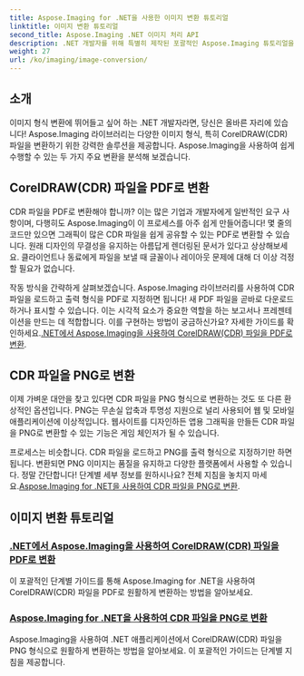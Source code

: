 ```yaml
---
title: Aspose.Imaging for .NET을 사용한 이미지 변환 튜토리얼
linktitle: 이미지 변환 튜토리얼
second_title: Aspose.Imaging .NET 이미지 처리 API
description: .NET 개발자를 위해 특별히 제작된 포괄적인 Aspose.Imaging 튜토리얼을 통해 CorelDRAW(CDR) 파일을 PDF 및 PNG로 변환하는 방법을 쉽게 알아보세요.
weight: 27
url: /ko/imaging/image-conversion/
---
```

## 소개

이미지 형식 변환에 뛰어들고 싶어 하는 .NET 개발자라면, 당신은 올바른 자리에 있습니다! Aspose.Imaging 라이브러리는 다양한 이미지 형식, 특히 CorelDRAW(CDR) 파일을 변환하기 위한 강력한 솔루션을 제공합니다. Aspose.Imaging을 사용하여 쉽게 수행할 수 있는 두 가지 주요 변환을 분석해 보겠습니다.

## CorelDRAW(CDR) 파일을 PDF로 변환

CDR 파일을 PDF로 변환해야 합니까? 이는 많은 기업과 개발자에게 일반적인 요구 사항이며, 다행히도 Aspose.Imaging이 이 프로세스를 아주 쉽게 만들어줍니다! 몇 줄의 코드만 있으면 그래픽이 많은 CDR 파일을 쉽게 공유할 수 있는 PDF로 변환할 수 있습니다. 원래 디자인의 무결성을 유지하는 아름답게 렌더링된 문서가 있다고 상상해보세요. 클라이언트나 동료에게 파일을 보낼 때 글꼴이나 레이아웃 문제에 대해 더 이상 걱정할 필요가 없습니다. 

 작동 방식을 간략하게 살펴보겠습니다. Aspose.Imaging 라이브러리를 사용하여 CDR 파일을 로드하고 출력 형식을 PDF로 지정하면 됩니다! 새 PDF 파일을 곧바로 다운로드하거나 표시할 수 있습니다. 이는 시각적 요소가 중요한 역할을 하는 보고서나 프레젠테이션을 만드는 데 적합합니다. 이를 구현하는 방법이 궁금하신가요? 자세한 가이드를 확인하세요.[.NET에서 Aspose.Imaging을 사용하여 CorelDRAW(CDR) 파일을 PDF로 변환](./convert-cdr-files-to-pdf/).

## CDR 파일을 PNG로 변환

이제 가벼운 대안을 찾고 있다면 CDR 파일을 PNG 형식으로 변환하는 것도 또 다른 환상적인 옵션입니다. PNG는 무손실 압축과 투명성 지원으로 널리 사용되어 웹 및 모바일 애플리케이션에 이상적입니다. 웹사이트를 디자인하든 앱용 그래픽을 만들든 CDR 파일을 PNG로 변환할 수 있는 기능은 게임 체인저가 될 수 있습니다.

 프로세스는 비슷합니다. CDR 파일을 로드하고 PNG를 출력 형식으로 지정하기만 하면 됩니다. 변환되면 PNG 이미지는 품질을 유지하고 다양한 플랫폼에서 사용할 수 있습니다. 정말 간단합니다! 단계별 세부 정보를 원하시나요? 전체 지침을 놓치지 마세요.[Aspose.Imaging for .NET을 사용하여 CDR 파일을 PNG로 변환](./convert-cdr-files-to-png/).

## 이미지 변환 튜토리얼
### [.NET에서 Aspose.Imaging을 사용하여 CorelDRAW(CDR) 파일을 PDF로 변환](./convert-cdr-files-to-pdf/)
이 포괄적인 단계별 가이드를 통해 Aspose.Imaging for .NET을 사용하여 CorelDRAW(CDR) 파일을 PDF로 원활하게 변환하는 방법을 알아보세요.
### [Aspose.Imaging for .NET을 사용하여 CDR 파일을 PNG로 변환](./convert-cdr-files-to-png/)
Aspose.Imaging을 사용하여 .NET 애플리케이션에서 CorelDRAW(CDR) 파일을 PNG 형식으로 원활하게 변환하는 방법을 알아보세요. 이 포괄적인 가이드는 단계별 지침을 제공합니다.